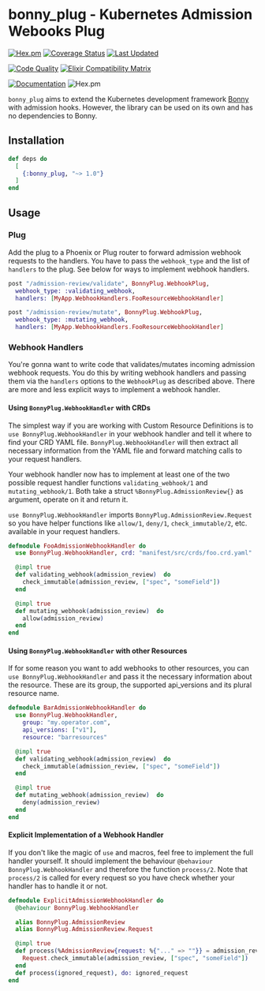 # bonny_plug - Kubernetes Admission Webooks Plug

[![Hex.pm](http://img.shields.io/hexpm/v/bonny_plug.svg?style=flat&logo=elixir)](https://hex.pm/packages/bonny_plug)
[![Coverage Status](https://codecov.io/gh/ufirstgroup/bonny_plug/branch/main/graph/badge.svg)](https://codecov.io/gh/ufirstgroup/bonny_plug)
[![Last Updated](https://img.shields.io/github/last-commit/ufirstgroup/bonny_plug.svg)](https://github.com/ufirstgroup/bonny_plug/commits/main)

[![Code Quality](https://github.com/ufirstgroup/bonny_plug/actions/workflows/ci.yaml/badge.svg)](https://github.com/ufirstgroup/bonny_plug/actions/workflows/ci.yaml)
[![Elixir Compatibility Matrix](https://github.com/ufirstgroup/bonny_plug/actions/workflows/test.yaml/badge.svg)](https://github.com/ufirstgroup/bonny_plug/actions/workflows/test.yaml)

[![Documentation](https://img.shields.io/badge/documentation-on%20hexdocs-green.svg)](https://hexdocs.pm/bonny_plug/)
![Hex.pm](https://img.shields.io/hexpm/l/bonny_plug.svg?style=flat)

`bonny_plug` aims to extend the Kubernetes development framework [Bonny](https://github.com/coryodaniel/bonny) with admission hooks. However, the library can
be used on its own and has no dependencies to Bonny.

## Installation

```elixir
def deps do
  [
    {:bonny_plug, "~> 1.0"}
  ]
end
```

## Usage

### Plug

Add the plug to a Phoenix or Plug router to forward admission webhook requests to the handlers. You have to pass the
`webhook_type` and the list of `handlers` to the plug. See below for ways to implement webhook handlers.

```elixir
post "/admission-review/validate", BonnyPlug.WebhookPlug,
  webhook_type: :validating_webhook,
  handlers: [MyApp.WebhookHandlers.FooResourceWebhookHandler]

post "/admission-review/mutate", BonnyPlug.WebhookPlug,
  webhook_type: :mutating_webhook,
  handlers: [MyApp.WebhookHandlers.FooResourceWebhookHandler]
```

### Webhook Handlers

You're gonna want to write code that validates/mutates incoming admission webhook requests. You do this by writing
webhook handlers and passing them via the `handlers` options to the `WebhookPlug` as described above. There are more
and less explicit ways to implement a webhook handler.

#### Using `BonnyPlug.WebhookHandler` with CRDs

The simplest way if you are working with Custom Resource Definitions is to `use BonnyPlug.WebhookHandler` in your
webhook handler and tell it where to find your CRD YAML file. `BonnyPlug.WebhookHandler` will then extract all
necessary information from the YAML file and forward matching calls to your request handlers.

Your webhook handler now has to implement at least one of the two possible request handler functions
`validating_webhook/1` and `mutating_webhook/1`. Both take a struct `%BonnyPlug.AdmissionReview{}` as argument, operate
on it and return it.

`use BonnyPlug.WebhookHandler` imports `BonnyPlug.AdmissionReview.Request` so you have helper functions like `allow/1`,
`deny/1`, `check_immutable/2`, etc. available in your request handlers.

```elixir
defmodule FooAdmissionWebhookHandler do
  use BonnyPlug.WebhookHandler, crd: "manifest/src/crds/foo.crd.yaml"

  @impl true
  def validating_webhook(admission_review)  do
    check_immutable(admission_review, ["spec", "someField"])
  end

  @impl true
  def mutating_webhook(admission_review)  do
    allow(admission_review)
  end
end
```

#### Using `BonnyPlug.WebhookHandler` with other Resources

If for some reason you want to add webhooks to other resources, you can `use BonnyPlug.WebhookHandler` and pass it the
necessary information about the resource. These are its group, the supported api_versions and its plural resource name.

```elixir
defmodule BarAdmissionWebhookHandler do
  use BonnyPlug.WebhookHandler,
    group: "my.operator.com",
    api_versions: ["v1"],
    resource: "barresources"

  @impl true
  def validating_webhook(admission_review)  do
    check_immutable(admission_review, ["spec", "someField"])
  end

  @impl true
  def mutating_webhook(admission_review)  do
    deny(admission_review)
  end
end
```

#### Explicit Implementation of a Webhook Handler

If you don't like the magic of `use` and macros, feel free to implement the full handler yourself. It should implement
the behaviour `@behaviour BonnyPlug.WebhookHandler` and therefore the function `process/2`. Note that `process/2` is
called for every request so you have check whether your handler has to handle it or not.

```elixir
defmodule ExplicitAdmissionWebhookHandler do
  @behaviour BonnyPlug.WebhookHandler

  alias BonnyPlug.AdmissionReview
  alias BonnyPlug.AdmissionReview.Request

  @impl true
  def process(%AdmissionReview{request: %{"..." => ""}} = admission_review, :validating_webhook) do
    Request.check_immutable(admission_review, ["spec", "someField"])
  end
  def process(ignored_request), do: ignored_request
end
```
